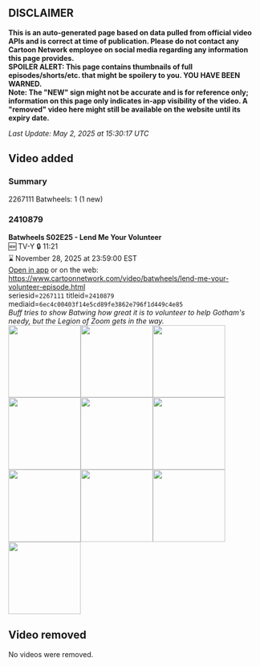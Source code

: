 ## DISCLAIMER
**This is an auto-generated page based on data pulled from official video APIs and is correct at time of publication. Please do not contact any Cartoon Network employee on social media regarding any information this page provides.**  
**SPOILER ALERT: This page contains thumbnails of full episodes/shorts/etc. that might be spoilery to you. YOU HAVE BEEN WARNED.**  
**Note: The "NEW" sign might not be accurate and is for reference only; information on this page only indicates in-app visibility of the video. A "removed" video here might still be available on the website until its expiry date.**  

_Last Update: May 2, 2025 at 15:30:17 UTC_
## Video added
### Summary
2267111 Batwheels: 1 (1 new)  
### 2410879
**Batwheels S02E25 - Lend Me Your Volunteer**  
🆕 TV-Y 🔒 11:21  
⌛ November 28, 2025 at 23:59:00 EST  
[Open in app](https://cnvideo.sercomkc.org/redirector.html?type=cnapp&seriesid=1000000000093702&titleid=2410879&mediaid=6ec4c00403f14e5cd89fe3862e796f1d449c4e85) or on the web: https://www.cartoonnetwork.com/video/batwheels/lend-me-your-volunteer-episode.html  
seriesid=`2267111` titleid=`2410879` mediaid=`6ec4c00403f14e5cd89fe3862e796f1d449c4e85`  
_Buff tries to show Batwing how great it is to volunteer to help Gotham's needy, but the Legion of Zoom gets in the way._  
<a href="https://s3.amazonaws.com/cartoonorchestrator/2410879_001_1280x720.jpg"><img src="https://s3.amazonaws.com/cartoonorchestrator/2410879_001_640x360.jpg" height="144px" /></a><a href="https://s3.amazonaws.com/cartoonorchestrator/2410879_002_1280x720.jpg"><img src="https://s3.amazonaws.com/cartoonorchestrator/2410879_002_640x360.jpg" height="144px" /></a><a href="https://s3.amazonaws.com/cartoonorchestrator/2410879_003_1280x720.jpg"><img src="https://s3.amazonaws.com/cartoonorchestrator/2410879_003_640x360.jpg" height="144px" /></a><a href="https://s3.amazonaws.com/cartoonorchestrator/2410879_004_1280x720.jpg"><img src="https://s3.amazonaws.com/cartoonorchestrator/2410879_004_640x360.jpg" height="144px" /></a><a href="https://s3.amazonaws.com/cartoonorchestrator/2410879_005_1280x720.jpg"><img src="https://s3.amazonaws.com/cartoonorchestrator/2410879_005_640x360.jpg" height="144px" /></a><a href="https://s3.amazonaws.com/cartoonorchestrator/2410879_006_1280x720.jpg"><img src="https://s3.amazonaws.com/cartoonorchestrator/2410879_006_640x360.jpg" height="144px" /></a><a href="https://s3.amazonaws.com/cartoonorchestrator/2410879_007_1280x720.jpg"><img src="https://s3.amazonaws.com/cartoonorchestrator/2410879_007_640x360.jpg" height="144px" /></a><a href="https://s3.amazonaws.com/cartoonorchestrator/2410879_008_1280x720.jpg"><img src="https://s3.amazonaws.com/cartoonorchestrator/2410879_008_640x360.jpg" height="144px" /></a><a href="https://s3.amazonaws.com/cartoonorchestrator/2410879_009_1280x720.jpg"><img src="https://s3.amazonaws.com/cartoonorchestrator/2410879_009_640x360.jpg" height="144px" /></a><a href="https://s3.amazonaws.com/cartoonorchestrator/2410879_010_1280x720.jpg"><img src="https://s3.amazonaws.com/cartoonorchestrator/2410879_010_640x360.jpg" height="144px" /></a>
## Video removed
No videos were removed.  
